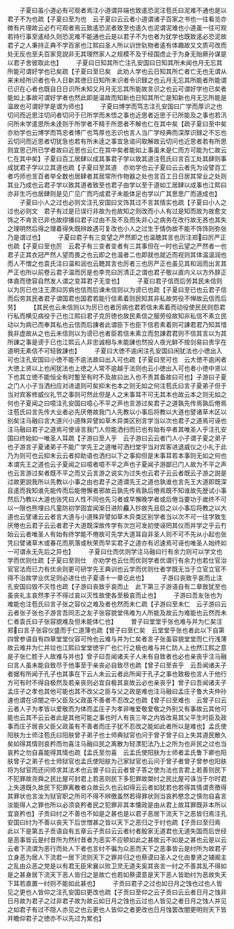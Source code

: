 <!-- { "loadSidebar": true } -->
　　子夏曰虽小道必有可观者焉注小道谓异端也致逺恐泥注苞氏曰泥难不通也是以君子不为也疏【子夏曰至为也　云子夏曰云云者小道谓诸子百家之书也一往看览亦微有片理故云必冇可观者焉云致逺恐泥者致至也逺久也泥谓泥难也小道虽一往可观若持行事至逺经久则恐泥难不能通也云是以君子不为也者为犹学也既致逺必恐泥故君子之人秉持正典不学百家也江熙曰圣人所以训世轨物者逺有体趣故又文质可改而处无反也至夫百家竞説非无其理然家人之规模不及于经国虑止于为身无贻厥孙谋是以君子舍彼取此也】
　　子夏曰日知其所亡注孔安国曰日知其所未闻也月无忘其所能可谓好学也已矣疏【子夏曰至已矣　此劝人学也云日知其所亡者亡无也无谓从来未经所识者也令人日新其徳日日知所未识者令识録之也云月无忘其所能者所能谓已识在心者也既自日日识所未知又月月无忘其所能故言识之也云可谓好学也已矣者能如上事故可谓好学者也然此即是温故而知新也日知其所亡是知新也月无忘所能是温故也可谓好学是谓为师也】
　　子夏曰博学而笃志注孔安国曰广学而厚识之也切问而近思注切问者切问于已所学而未悟之事也近思者近思于已所能及之事也若汛问所未学逺思所未逹则于所学者不精于所思者不解也仁在其中矣【疏子夏曰至中矣　亦劝学也云博学而笃忠者博广也笃厚也志识也言人当广学经典而深厚识録之不忘也云切问而近思者切犹急也若有所未逹之事宜急谘问取解故云切问也近思者若有所思则宜思己所已学者故曰近思也云仁在其中矣者能如上事虽未是仁而方可能为仁故云仁在其中矣】子夏曰百工居肆以成其事君子学以致其道注苞氏曰言百工处其肆则事成犹君子学以立其道也疏【子夏曰至其道　亦劝学也云子夏曰云云者先为设譬百工者巧师也言百者举全数也居肆者其居常所作物器之处也言百工日日居其常业之处则其业乃成也云君子学以致其道者致至也君子由学以至于道如工居肆以成事也江熙曰亦非生巧也居肆则是见广见广而巧成君子未能体足也学以广其思思广而道成也】
　　子夏曰小人之过也必则文注孔安国曰文饰其过不言其情实也疏【子夏曰小人之过也必则文　君子有过是已误行非故为也故知之则改而小人有过是知而故为故愈文饰之不肯言已非也故缪播曰君子过由不及不及而失非心之病务在改行故无吝也其失之理明然后得之理着得失既辨故遇可复改也小人之过生于情伪故不能不饰饰则弥张乃是谓过也】
　　子夏曰君子有三变望之严然即之也温聴其言也厉注郑曰厉严正也疏【子夏曰至也厉　云君子有三变者变者有三其事但在一时也云望之严然者一也君子正其衣冠严然人望而畏之也云即之也温者二也即就也就近而视则其体温温润也而人不憎之也袁氏注曰温和润也云聴其言也厉者三也厉严正也虽见其和润而出言其严正也所以前卷云君子温而厉是也李充曰厉清正之谓也君子敬以直内义以方外辞正体直而徳容自然发人谓之变耳君子无变也】
　　子夏曰君子信而后劳其民未信则以为厉已也注王肃曰厉病也信而后谏未信则以为谤已也疏【子夏曰至已也云君子信而后劳其民者君子谓国君也国君若能行信素着则民知其非私故劳役不惮故云信而后劳】
　　【其民也云未信则以为厉已也者厉病也君若信未素着而动役使民民则怨君行私而横见病役于己也江熙曰君子克厉徳也故民素信之服劳役故知非私信不素立民动以为病已而奉其私也云信而后諌者此谓臣下也臣下信若素着则可諌君君乃知其惜我非虚故从之也云未信则以为谤已也者臣若信未素立而忽諌君君则不信其言以为其所諌之事是谤于已也江熙云人非忠诚相与未能諌也然投人夜光鲜不按剑易曰贵孚在道明无素信不可轻致諌也】
　　子夏曰大徳不逾闲注孔安国曰闲犹法也小徳出入可也注孔安国曰小徳不能不逾法故曰出入可也疏【子夏曰至可也　云大徳不逾闲者大徳上贤以上也闲犹法也上徳之人常不逾越于法则也云小徳出入可也者小徳中贤以下也其立徳不能恒全有时蹔至有时不及故曰出入也不责其备故曰可也】子游曰子夏之门人小子当洒扫应对进退则可矣抑末也本之则无如之何注苞氏曰言子夏弟子但于当对宾客修威仪礼节之事则可然此但是人之末事耳不可无其本也故云本之则无如之何也子夏闻之曰噫注孔安国曰噫心不平之声也言游过矣君子之道孰先传焉孰后倦焉注苞氏曰言先传大业者必先厌倦故我门人先教以小事后将教以大道也譬诸草木区以别矣注马融曰言大道兴小道殊异譬如草木异类区别言学当以次也君子之道焉可诬也注马融曰君子之道焉可使诬言我门人但能洒扫而已也有始有卒者其唯圣人乎注孔安国曰终始如一唯圣人耳疏【子游曰至人乎　云子游曰云云者门人小子谓子夏之弟子也子游言子夏诸弟子不能广学先王之道唯可洒扫堂宇当对宾客进退威仪之小礼于此乃为则可也云抑末云云者抑助语也洒扫以下之事抑但是末事耳若本事则无如之何也本谓先王之道也云子夏闻之曰噫者噫不平之声也子夏闻子游鄙已门人故为不平之声也云言游过矣者既不平之而又云言游之说实为过失也云君子云云者既云子游之説是过故更説我所以先教以小事之由也君子之道谓先王之道也孰谁也言先王大道即既深且逺而我知谁先能传而后能倦懈者邪故云孰先传焉孰后倦焉既不知谁故先歴试小事然后乃教以大道也张凭曰人性不同也先习者或早懈晚学者或后倦当要功于嵗终不可以一限也熊埋曰凡童防初学固宜闻渐日进阶麤入抄故先且启之以小事后将教之以大道也云譬诸云云者言大道与小道殊异譬如草木异类区别学者当以次不可一往学致生厌倦也云君子云云者君子大道既深故传学有次岂可发初使诬罔其仪而并学之乎云冇始云云者唯圣人有始有终学能不倦故可先学大道耳自非圣人则不可不先从小起也张凭曰譬诸草木或春花而夙落或秋荣而早实君子之道亦有迟速焉可诬也唯圣人始终如一可谓永无先后之异也】
　　子夏曰仕而优则学注马融曰行有余力则可以学文也学而优则仕疏【子夏曰至则仕　亦劝学也云仕而优则学者优谓行有余力也若仕官治官官法而已力有优余则更可研学先王典训也云学而优则仕者学既无当于立官立官不得不治故学业优足则必进仕也子夏语十一章讫此也】
　　子游曰丧致乎哀而止注孔安国曰毁不灭性也疏【子游曰丧致乎哀而止　此下第三子游语自有二章致犹至也虽丧礼主哀然孝子不得过哀以灭性故使各至极哀而止也】
　　子游曰吾友张也为难能也注苞氏曰言子张之容仪之难及者也然而未仁疏【子游曰至未仁　云子游曰云云者张子张也子游言吾同志之友子张容貌堂伟难为人所能及故云为难能也云然而未仁者袁氏曰子张容貌难及但未能体仁也】
　　曽子曰堂堂乎张也难与并为仁矣注郑曰言子张容仪盛而于仁道薄也疏【曾子曰至仁矣　云堂堂乎张也者此以下自第四曾参语自有四章堂堂仪容可怜也云难与并为仁矣者言子张虽容貌堂堂而仁行浅薄故云难并为仁并竝也江熙曰堂堂徳宇广也仁行之极也难与并仁防人上也然江熙之意是子张仁胜于人故难与并也】曾子曰吾闻诸夫子人未有自致者也必也亲丧乎注马融曰言人虽未能自致尽于他事至于亲丧必自致尽也疏【曾子曰至丧乎　云吾闻诸夫子者据有所闻于孔子也其事在下云人未云云者此所闻于孔子之事也致极也言人于他行方可有时不得自极然及若亲丧则必宜自极其哀故云必也亲丧乎】曾子曰吾闻诸夫子孟庄子之孝也其他可能也其不改父之臣与父之政是难也注马融曰孟庄子鲁大夫仲孙速也谓在谅闇之中父臣及父政虽不善者不忍改之也疏【曾子曰至难也　云曾子曰云云者人子为孝皆以爱敬而为体而孟庄子为孝非唯爱敬爱敬之外别又有事故云其他可能也云其不云云者此是其他可能之事也时人有丧三年之内皆改易其父平生时臣及政事而庄子居丧父臣父政虽有不善者而庄子犹不忍改之能如此者所以是难也】孟氏使阳肤为士师注苞氏曰阳肤曾子弟子也士师典狱官也问于曾子曾子曰上失其道民散久矣如得其情则哀矜而勿喜注马融曰民之离散为轻漂犯法乃上之所为也非民之过也当哀矜之勿自喜能得其情也疏【孟氏至勿喜　云孟氏使阳肤为士师者孟氏鲁下卿也阳肤曾子之弟子也士师狱官也孟氏使阳肤为己家狱官也云问于曾子者曾子曾参也阳肤将为狱官而还问师求其法术也云曽子曰云云者曾子答之使为法也言君上若善则民下不犯罪故尧舜之民比屋可封君上若恶则民下多犯罪故桀纣之民比屋可诛当于尔时君上失道既久故民下犯罪离散者众故云久也云如得云云者如犹若也若得其情谓责徼得其罪状也言汝为狱官职之所司不得不辨徼虽然若得罪状则当哀矜愍念之慎勿自喜言汝能得人之罪也所以必须哀矜者民之犯罪非其本懐政是由从君上故耳罪既非本所以宜哀矜也】子贡曰纣之不善也不如是之甚也是以君子恶居下流天下之恶皆归焉注孔安国曰纣为不善以丧天下后世憎甚之皆以天下之恶归之于纣也疏【子贡曰至归焉　此以下是第五子贡语自有五章云子贡曰云云者纣者殷家无道君也无道失国而后世经是恶事皆云是纣昔所为然纣昔者为恶实不应顿如此之甚故云不如是之甚也云是以云云者下流谓为恶行而处人下者也言纣不徧为众恶而天下之恶事皆云是纣所为故君子立身恶为居人下流若一居下流则天下之罪并归之也蔡谟曰圣人之化由羣贤之辅阍主之乱由众恶之党是以有君无臣宋襄以败卫灵无道夫奚其丧言一纣之不善其乱不得如是之甚身居下流天下恶人皆归之是故亡也若如蔡谟意是天下恶人皆助纣为恶故失天下耳若直置一纣则不能如此甚也】
　　子贡曰君子之过也如日月之蚀也过也人皆见之更也人皆仰之注孔安国曰更改也疏【子贡曰至仰之云子贡曰云云者日月之蚀非日月故为君子之过非君子故为故云如日月之蚀也云过也人皆见之者日月之蚀人并见之如君子有过不隠人亦见之也云更也人皆仰之者更改也日月蚀罢改闇更明则天下皆并瞻仰君子之徳亦不以先过为累也】
